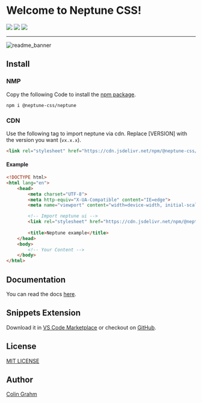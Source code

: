 # Welcome to Neptune CSS!

![](https://img.shields.io/github/v/tag/neptune-css/neptune-css?color=%2300AACC) ![](https://img.shields.io/npm/dm/@neptune-css/neptune?color=%2300AACC) ![](https://img.shields.io/npm/l/@neptune-css/neptune?color=%2300AACC) 
***

![readme_banner](https://github.com/neptune-css/neptune-css/assets/122671813/20ba7132-a5bc-4d05-a03a-82a10e56ec34)

## Install

### NMP
Copy the following Code to install the [npm package](https://www.npmjs.com/package/@neptune-css/neptune).
```
npm i @neptune-css/neptune
```

### CDN
Use the following tag to import neptune via cdn. Replace [VERSION] with the version you want (`vx.x.x`).
```html
<link rel="stylesheet" href="https://cdn.jsdelivr.net/npm/@neptune-css/neptune@[VERSION]/neptune.css">
```

#### Example
```html
<!DOCTYPE html>
<html lang="en">
    <head>
        <meta charset="UTF-8">
        <meta http-equiv="X-UA-Compatible" content="IE=edge">
        <meta name="viewport" content="width=device-width, initial-scale=1.0">

        <!-- Import neptune ui -->
        <link rel="stylesheet" href="https://cdn.jsdelivr.net/npm/@neptune-css/neptune@[VERSION]/neptune.css">
        
        <title>Neptune example</title>
    </head>
    <body>
        <!-- Your Content -->
    </body>
</html>
```

## Documentation
You can read the docs [here](http://docs.neptunecss.org).

## Snippets Extension
Download it in [VS Code Marketplace](https://marketplace.visualstudio.com/items?itemName=NeptuneCSS.neptune-snippets) or checkout on [GitHub](https://github.com/neptune-css/neptune-snippets).

## License
[MIT LICENSE](https://github.com/neptune-css/neptune-css/blob/main/LICENSE)

## Author
[Colin Grahm](https://github.com/CGWebDev2003)
